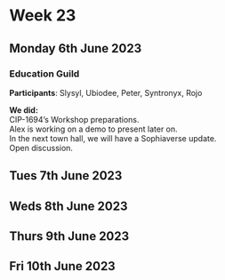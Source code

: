 # Week 23

## Monday 6th June 2023

### Education Guild

**Participants**: Slysyl, Ubiodee, Peter, Syntronyx, Rojo

**We did:** \
CIP-1694’s Workshop preparations. \
Alex is working on a demo to present later on. \
In the next town hall, we will have a Sophiaverse update. \
Open discussion.



## Tues 7th June 2023

## Weds 8th June 2023

## Thurs 9th June 2023

## Fri 10th June 2023


